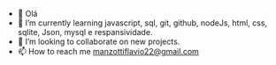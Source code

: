 - 👋 Olá
- 🌱 I’m currently learning javascript, sql, git, github, nodeJs, html, css, sqlite, Json, mysql e respansividade.
- 💞️ I’m looking to collaborate on new projects.
- 📫 How to reach me manzottiflavio22@gmail.com
